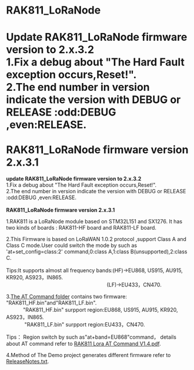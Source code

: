 # RAK811_LoRaNode
**Update RAK811_LoRaNode firmware version to 2.x.3.2**<br>
1.Fix a debug about "The Hard Fault exception occurs,Reset!".<br>
2.The end number in version indicate the version with DEBUG or RELEASE :odd:DEBUG ,even:RELEASE.<br><br>
**RAK811_LoRaNode firmware version 2.x.3.1**
=======
**update RAK811_LoRaNode firmware version to 2.x.3.2**<br>
1.Fix a debug about "The Hard Fault exception occurs,Reset!".<br>
2.The end number in version indicate the version with DEBUG or RELEASE :odd:DEBUG ,even:RELEASE.<br><br>
**RAK811_LoRaNode firmware version 2.x.3.1**<br>

1.RAK811 is a LoRaNode module  based on STM32L151 and SX1276. It has two kinds of boards : RAK811-HF board and RAK811-LF board.

2.This Firmware is based on LoRaWAN 1.0.2 protocol ,support Class A and Class C mode.User could switch the mode by such as 'at+set_config=class:2' command,0:class A,1:class B(unsupported),2:class C.<br><br>
Tips:It supports almost all frequency bands:(HF)->EU868, US915, AU915, KR920, AS923，IN865.<br>
　　 　　　　　　　　　　　　　　　　　        (LF)->EU433，CN470.<br>

3.[The AT Command folder](https://github.com/RAKWireless/RAK811_LoRaNode/tree/master/doc/AT%20Command "AT Firmware") contains two firmware: "RAK811_HF.bin"and"RAK811_LF.bin". <br> 
　　 　"RAK811_HF.bin" surpport region:EU868, US915, AU915, KR920, AS923，IN865.<br> 　　 　
"RAK811_LF.bin" surpport region:EU433，CN470.<br>

Tips：  Region switch by such as"at+band=EU868"command，
  details about AT command refer to [RAK811 Lora AT Command V1.4.pdf](https://github.com/RAKWireless/RAK811_LoRaNode/blob/master/doc/Software/RAK811%C2%A0Lora%C2%A0AT%C2%A0Command%C2%A0V1.4.pdf).   <br>
  
4.Method of The Demo project generates different firmware refer to [ReleaseNotes.txt](https://github.com/RAKWireless/RAK811_LoRaNode/blob/master/src/board/RAK811/ReleaseNotes.txt).
